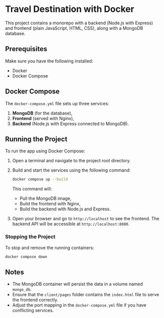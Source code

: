 
# Travel Destination with Docker

This project contains a monorepo with a backend (Node.js with Express) and frontend (plain JavaScript, HTML, CSS), along with a MongoDB database. 

## Prerequisites
Make sure you have the following installed:
- Docker
- Docker Compose

## Docker Compose

The `docker-compose.yml` file sets up three services: 
1. **MongoDB** (for the database),
2. **Frontend** (served with Nginx),
3. **Backend** (Node.js with Express connected to MongoDB).

## Running the Project

To run the app using Docker Compose:

1. Open a terminal and navigate to the project root directory.
2. Build and start the services using the following command:

   ```bash
   docker compose up --build
   ```

   This command will:
   - Pull the MongoDB image,
   - Build the frontend with Nginx,
   - Build the backend with Node.js and Express.

3. Open your browser and go to `http://localhost` to see the frontend.
   The backend API will be accessible at `http://localhost:8080`.

### Stopping the Project
To stop and remove the running containers:

```bash
docker compose down
```

## Notes

- The MongoDB container will persist the data in a volume named `mongo_db`.
- Ensure that the `client/pages` folder contains the `index.html` file to serve the frontend correctly.
- Adjust the port mapping in the `docker-compose.yml` file if you have conflicting services.

